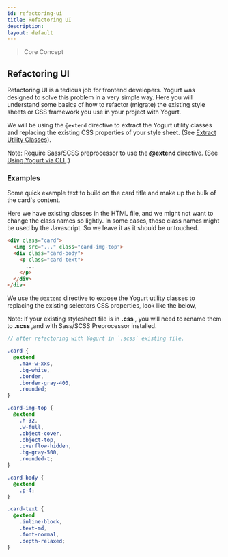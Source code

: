 ```yaml
---
id: refactoring-ui
title: Refactoring UI
description:
layout: default
---
```


> Core Concept

## Refactoring UI

Refactoring UI is a tedious job for frontend developers. Yogurt was designed to solve this problem in a very simple way. Here you will understand some basics of how to refactor (migrate) the existing style sheets or CSS framework you use in your project with Yogurt.

We will be using the `@extend` directive to extract the Yogurt utility classes and replacing the existing CSS properties of your style sheet. (See [Extract Utility Classes](/extract-utility-classes/)).

<y class="my-4 p-3 border-l-8 border-orange-600 text-sm text-orange-600 bg-orange-200">
  <span class="pr-1 font-semibold">
    Note:
  </span>
  Require Sass/SCSS preprocessor to use the
  <strong>
    @extend
  </strong>
  directive. (See
  <a href="/installation/#using-yogurt-via-cli">
    Using Yogurt via CLI
  </a>.)
</y>

### Examples

<y class="my-4 mx-auto max-w-xxs">
  <y class="bg-white border border-gray-400 rounded">
    <y class="w-full h-32 bg-gray-500"></y>
    <y class="p-5 text-md font-normal depth-wider">
      Some quick example text to build on the card title and make up the bulk of the card's content.
    </y>
  </y>
</y>

Here we have existing classes in the HTML file, and we might not want to change the class names so lightly. In some cases, those class names might be used by the Javascript. So we leave it as it should be untouched.

```html
<div class="card">
  <img src="..." class="card-img-top">
  <div class="card-body">
    <p class="card-text">
      ...
    </p>
  </div>
</div>
```

We use the `@extend` directive to expose the Yogurt utility classes to replacing the existing selectors CSS properties, look like the below,

<y class="my-4 p-3 border-l-8 border-orange-600 text-sm text-orange-600 bg-orange-200">
  <span class="pr-1 font-semibold">
    Note:
  </span>
  If your existing stylesheet file is in
  <strong>
  .css
  </strong>
  , you will need to rename them to
  <strong>
  .scss
  </strong>
  ,and with Sass/SCSS Preprocessor installed.
</y>

```scss
// after refactoring with Yogurt in `.scss` existing file.

.card {
  @extend
    .max-w-xxs,
    .bg-white,
    .border,
    .border-gray-400,
    .rounded;
}

.card-img-top {
  @extend
    .h-32,
    .w-full,
    .object-cover,
    .object-top,
    .overflow-hidden,
    .bg-gray-500,
    .rounded-t;
}

.card-body {
  @extend
    .p-4;
}

.card-text {
  @extend
    .inline-block,
    .text-md,
    .font-normal,
    .depth-relaxed;
}
```

